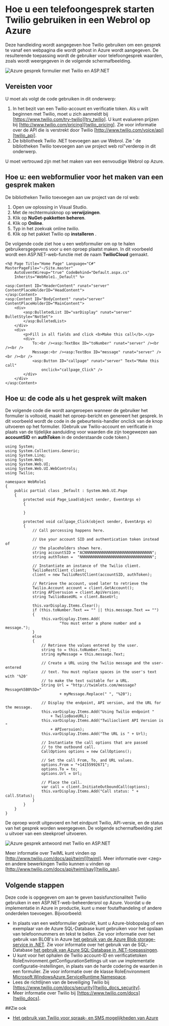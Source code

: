 <properties 
    pageTitle="Hoe u een telefoongesprek starten vanuit Twilio (.NET) | Microsoft Azure" 
    description="Leer hoe u een telefoongesprek starten en het verzenden van een SMS-bericht met de Twilio API-service op Azure. Voorbeelden van de code in .NET geschreven." 
    services="" 
    documentationCenter=".net" 
    authors="devinrader" 
    manager="timlt" 
    editor=""/>

<tags 
    ms.service="cloud-services" 
    ms.workload="tbd" 
    ms.tgt_pltfrm="na" 
    ms.devlang="dotnet" 
    ms.topic="article" 
    ms.date="05/04/2016" 
    ms.author="microsofthelp@twilio.com"/>




# <a name="how-to-make-a-phone-call-using-twilio-in-a-web-role-on-azure"></a>Hoe u een telefoongesprek starten Twilio gebruiken in een Webrol op Azure

Deze handleiding wordt aangegeven hoe Twilio gebruiken om een gesprek te vanaf een webpagina die wordt gehost in Azure wordt aangegeven. De resulterende toepassing wordt de gebruiker voor telefoongesprek waarden, zoals wordt weergegeven in de volgende schermafbeelding.

![Azure gesprek formulier met Twilio en ASP.NET][twilio_dotnet_basic_form]

## <a name="twilio-prereqs"></a>Vereisten voor

U moet als volgt de code gebruiken in dit onderwerp:

1. In het bezit van een Twilio-account en verificatie token. Als u wilt beginnen met Twilio, moet u zich aanmeldt bij [https://www.twilio.com/try-twilio][try_twilio]. U kunt evalueren prijzen bij [http://www.twilio.com/pricing][twilio_pricing]. Zie voor informatie over de API die is verstrekt door Twilio [http://www.twilio.com/voice/api][twilio_api].
2. De bibliotheek Twilio .NET toevoegen aan uw Webrol. Zie ' de bibliotheken Twilio toevoegen aan uw project web rol"verderop in dit onderwerp.

U moet vertrouwd zijn met het maken van een eenvoudige Webrol op Azure.

## <a name="howtocreateform"></a>Hoe u: een webformulier voor het maken van een gesprek maken

<a id="use_nuget"></a>De bibliotheken Twilio toevoegen aan uw project van de rol web:

1.  Open uw oplossing in Visual Studio.
2.  Met de rechtermuisknop op **verwijzingen**.
3.  Klik op **NuGet-pakketten beheren**.
4.  Klik op **Online**.
5.  Typ in het zoekvak online *twilio*.
6.  Klik op het pakket Twilio op **installeren** .

De volgende code ziet hoe u een webformulier om op te halen gebruikersgegevens voor u een oproep plaatst maken. In dit voorbeeld wordt een ASP.NET-web-functie met de naam **TwilioCloud** gemaakt.

    <%@ Page Title="Home Page" Language="C#" MasterPageFile="~/Site.master"
        AutoEventWireup="true" CodeBehind="Default.aspx.cs"
        Inherits="WebRole1._Default" %>

    <asp:Content ID="HeaderContent" runat="server" ContentPlaceHolderID="HeadContent">
    </asp:Content>
    <asp:Content ID="BodyContent" runat="server" ContentPlaceHolderID="MainContent">
        <div>
            <asp:BulletedList ID="varDisplay" runat="server" BulletStyle="NotSet">
            </asp:BulletedList>
        </div>
        <div>
            <p>Fill in all fields and click <b>Make this call</b>.</p>
            <div>
                To:<br /><asp:TextBox ID="toNumber" runat="server" /><br /><br />
                Message:<br /><asp:TextBox ID="message" runat="server" /><br /><br />
                <asp:Button ID="callpage" runat="server" Text="Make this call"
                    onclick="callpage_Click" />
            </div>
        </div>
    </asp:Content>

## <a id="howtocreatecode"></a>Hoe u: de code als u het gesprek wilt maken
De volgende code die wordt aangeroepen wanneer de gebruiker het formulier is voltooid, maakt het oproep-bericht en genereert het gesprek. In dit voorbeeld wordt de code in de gebeurtenis-handler onclick van de knop uitvoeren op het formulier. (Gebruik uw Twilio-account en verificatie in plaats van de tijdelijke aanduiding voor waarden die zijn toegewezen aan **accountSID** en **authToken** in de onderstaande code token.)

    using System;
    using System.Collections.Generic;
    using System.Linq;
    using System.Web;
    using System.Web.UI;
    using System.Web.UI.WebControls;
    using Twilio;

    namespace WebRole1
    {
        public partial class _Default : System.Web.UI.Page
        {
            protected void Page_Load(object sender, EventArgs e)
            {

            }

            protected void callpage_Click(object sender, EventArgs e)
            {
                // Call porcessing happens here.

                // Use your account SID and authentication token instead of
                // the placeholders shown here.
                string accountSID = "ACNNNNNNNNNNNNNNNNNNNNNNNNNNNNNN";
                string authToken =  "NNNNNNNNNNNNNNNNNNNNNNNNNNNNNNNN";

                // Instantiate an instance of the Twilio client.
                TwilioRestClient client;
                client = new TwilioRestClient(accountSID, authToken);

                // Retrieve the account, used later to retrieve the
                Twilio.Account account = client.GetAccount();
                string APIversuion = client.ApiVersion;
                string TwilioBaseURL = client.BaseUrl;

                this.varDisplay.Items.Clear();
                if (this.toNumber.Text == "" || this.message.Text == "")
                {
                    this.varDisplay.Items.Add(
                            "You must enter a phone number and a message.");
                }
                else
                {
                    // Retrieve the values entered by the user.
                    string to = this.toNumber.Text;
                    string myMessage = this.message.Text;

                    // Create a URL using the Twilio message and the user-entered
                    // text. You must replace spaces in the user's text with '%20'
                    // to make the text suitable for a URL.
                    String Url = "http://twimlets.com/message?Message%5B0%5D="
                            + myMessage.Replace(" ", "%20");

                    // Display the endpoint, API version, and the URL for the message.
                    this.varDisplay.Items.Add("Using Twilio endpoint "
                        + TwilioBaseURL);
                    this.varDisplay.Items.Add("Twilioclient API Version is "
                        + APIversuion);
                    this.varDisplay.Items.Add("The URL is " + Url);

                    // Instantiate the call options that are passed
                    // to the outbound call.
                    CallOptions options = new CallOptions();

                    // Set the call From, To, and URL values.                    
                    options.From = "+14155992671";
                    options.To = to;
                    options.Url = Url;

                    // Place the call.
                    var call = client.InitiateOutboundCall(options);
                    this.varDisplay.Items.Add("Call status: " + call.Status);
                }
            }
        }
    }

De oproep wordt uitgevoerd en het eindpunt Twilio, API-versie, en de status van het gesprek worden weergegeven. De volgende schermafbeelding ziet u uitvoer van een steekproef uitvoeren.

![Azure gesprek antwoord met Twilio en ASP.NET][twilio_dotnet_basic_form_output]

Meer informatie over TwiML kunt vinden op [http://www.twilio.com/docs/api/twiml][twiml]. Meer informatie over &lt;zeg&gt; en andere bewerkingen Twilio kunnen u vinden op [http://www.twilio.com/docs/api/twiml/say][twilio_say].

## <a id="nextsteps"></a>Volgende stappen
Deze code is opgegeven om aan te geven basisfunctionaliteit Twilio gebruiken in een ASP.NET-web-beheerdersrol op Azure. Voordat u de implementatie in Azure in productie, kunt u meer foutafhandeling of andere onderdelen toevoegen. Bijvoorbeeld:

* In plaats van een webformulier gebruikt, kunt u Azure-blobopslag of een exemplaar van de Azure SQL-Database kunt gebruiken voor het opslaan van telefoonnummers en tekst te bellen. Zie voor informatie over het gebruik van BLOB's in Azure [het gebruik van de Azure Blob storage-service in .NET][howto_blob_storage_dotnet]. Zie voor informatie over het gebruik van de SQL-Database [het gebruik van Azure SQL-Database in .NET-toepassingen][howto_sql_azure_dotnet].
* U kunt voor het ophalen de Twilio account-ID en verificatietoken RoleEnvironment.getConfigurationSettings uit van uw implementatie configuratie-instellingen, in plaats van de harde codering de waarden in een formulier. Zie voor informatie over de klasse RoleEnvironment [Microsoft.WindowsAzure.ServiceRuntime Namespace][azure_runtime_ref_dotnet].
* Lees de richtlijnen van de beveiliging Twilio bij [https://www.twilio.com/docs/security][twilio_docs_security].
* Meer informatie over Twilio bij [https://www.twilio.com/docs][twilio_docs].

##<a name="seealso"></a>Zie ook
* [Het gebruik van Twilio voor spraak- en SMS mogelijkheden van Azure](twilio-dotnet-how-to-use-for-voice-sms.md)

[twilio_pricing]: http://www.twilio.com/pricing
[try_twilio]: http://www.twilio.com/try-twilio
[twilio_api]: http://www.twilio.com/voice/api
[verify_phone]: https://www.twilio.com/user/account/phone-numbers/verified#

[twilio_dotnet_basic_form]: ./media/partner-twilio-cloud-services-dotnet-phone-call-web-role/WA_twilio_dotnet_basic_form.png
[twilio_dotnet_basic_form_output]: ./media/partner-twilio-cloud-services-dotnet-phone-call-web-role/WA_twilio_dotnet_basic_form_output.png

[twiml]: http://www.twilio.com/docs/api/twiml



[howto_twilio_voice_sms_dotnet]: /develop/net/how-to-guides/twilio/

[howto_blob_storage_dotnet]: https://www.windowsazure.com/develop/net/how-to-guides/blob-storage/

[howto_sql_azure_dotnet]: https://www.windowsazure.com/develop/net/how-to-guides/sql-database/


[twilio_docs_security]: http://www.twilio.com/docs/security
[twilio_docs]: http://www.twilio.com/docs
[twilio_say]: http://www.twilio.com/docs/api/twiml/say


[azure_runtime_ref_dotnet]: http://msdn.microsoft.com/library/windowsazure/microsoft.windowsazure.serviceruntime.aspx
